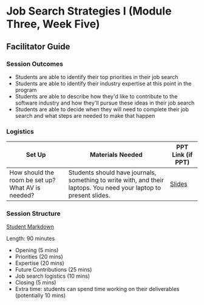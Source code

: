 # Job Search Strategies I (Module Three, Week Five)

## Facilitator Guide

### Session Outcomes

* Students are able to identify their top priorities in their job search
* Students are able to identify their industry expertise at this point in the program
* Students are able to describe how they'd like to contribute to the software industry and how they'll pursue these ideas in their job search
* Students are able to decide when they will need to complete their job search and what steps are needed to make that happen

### Logistics

| Set Up | Materials Needed | PPT Link (if PPT)|
| ------ | ---------------- | ---------------- |
| How should the room be set up? What AV is needed? | Students should have journals, something to write with, and their laptops. You need your laptop to present slides. | [Slides](https://docs.google.com/presentation/d/1ncfDn8PO3bRTwZbNPU01w0kbHGvofLjupUzYBQZ_IVI/edit?usp=sharing) |

### Session Structure

[Student Markdown](https://github.com/turingschool/career-development-curriculum/blob/master/module_three/job_search_strategies_i.md)

Length: 90 minutes
 
* Opening (5 mins)
* Priorities (20 mins)
* Expertise (20 mins)
* Future Contributions (25 mins)
* Job search logistics (10 mins)
* Closing (5 mins)
* Extra time: students can spend time working on their deliverables (potentially 10 mins)
